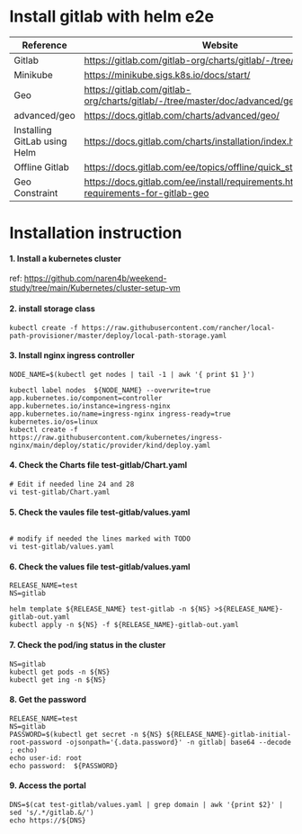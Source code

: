 
# Install gitlab with helm e2e 


|Reference                    | Website                                                                                      |
|---------------------------- |----------------------------------------------------------------------------------------------|
|Gitlab                       | https://gitlab.com/gitlab-org/charts/gitlab/-/tree/master/                                   |
|Minikube                     | https://minikube.sigs.k8s.io/docs/start/                                                     |
|Geo                          | https://gitlab.com/gitlab-org/charts/gitlab/-/tree/master/doc/advanced/geo                   |
|advanced/geo                 | https://docs.gitlab.com/charts/advanced/geo/                                                 |
|Installing GitLab using Helm | https://docs.gitlab.com/charts/installation/index.html                                       |
|Offline Gitlab               | https://docs.gitlab.com/ee/topics/offline/quick_start_guide.html                             |
|Geo Constraint               | https://docs.gitlab.com/ee/install/requirements.html#additional-requirements-for-gitlab-geo  |

# Installation instruction 

#### 1. Install a kubernetes cluster 
ref: https://github.com/naren4b/weekend-study/tree/main/Kubernetes/cluster-setup-vm

#### 2. install storage class 
```
kubectl create -f https://raw.githubusercontent.com/rancher/local-path-provisioner/master/deploy/local-path-storage.yaml

```

####  3. Install nginx ingress controller 
```
NODE_NAME=$(kubectl get nodes | tail -1 | awk '{ print $1 }')

kubectl label nodes  ${NODE_NAME} --overwrite=true app.kubernetes.io/component=controller  app.kubernetes.io/instance=ingress-nginx  app.kubernetes.io/name=ingress-nginx ingress-ready=true kubernetes.io/os=linux 
kubectl create -f https://raw.githubusercontent.com/kubernetes/ingress-nginx/main/deploy/static/provider/kind/deploy.yaml

```

#### 4. Check the Charts file test-gitlab/Chart.yaml
```
# Edit if needed line 24 and 28
vi test-gitlab/Chart.yaml

```

#### 5. Check the vaules file test-gitlab/values.yaml
```

# modify if needed the lines marked with TODO
vi test-gitlab/values.yaml

```

#### 6. Check the values file test-gitlab/values.yaml
```
RELEASE_NAME=test
NS=gitlab

helm template ${RELEASE_NAME} test-gitlab -n ${NS} >${RELEASE_NAME}-gitlab-out.yaml
kubectl apply -n ${NS} -f ${RELEASE_NAME}-gitlab-out.yaml
```
#### 7. Check the pod/ing status in the cluster 
```
NS=gitlab
kubectl get pods -n ${NS}
kubectl get ing -n ${NS}

```

#### 8. Get the password  
```
RELEASE_NAME=test
NS=gitlab
PASSWORD=$(kubectl get secret -n ${NS} ${RELEASE_NAME}-gitlab-initial-root-password -ojsonpath='{.data.password}' -n gitlab| base64 --decode ; echo)
echo user-id: root
echo password:  ${PASSWORD}

```

#### 9. Access  the portal 
```
DNS=$(cat test-gitlab/values.yaml | grep domain | awk '{print $2}' | sed 's/.*/gitlab.&/')
echo https://${DNS}

```



